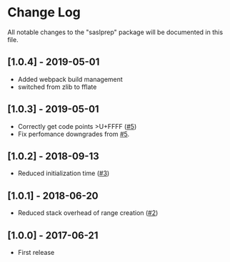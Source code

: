 # Change Log
All notable changes to the "saslprep" package will be documented in this file.

## [1.0.4] - 2019-05-01

- Added webpack build management
- switched from zlib to fflate

## [1.0.3] - 2019-05-01

- Correctly get code points >U+FFFF ([#5](https://github.com/reklatsmasters/saslprep/pull/5))
- Fix perfomance downgrades from [#5](https://github.com/reklatsmasters/saslprep/pull/5).

## [1.0.2] - 2018-09-13

- Reduced initialization time ([#3](https://github.com/reklatsmasters/saslprep/issues/3))

## [1.0.1] - 2018-06-20

- Reduced stack overhead of range creation ([#2](https://github.com/reklatsmasters/saslprep/pull/2))

## [1.0.0] - 2017-06-21

- First release
